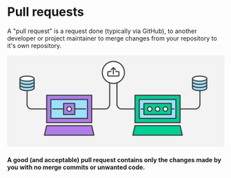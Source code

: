 # Pull requests

A "pull request" is a request done (typically via GitHub), to another developer or project maintainer to merge changes from your repository to it's own repository.

![git-pr](css/img/git-pr.png)

#### A good (and acceptable) pull request contains only the changes made by you with no merge commits or unwanted code.
